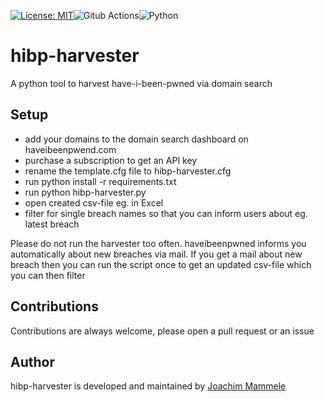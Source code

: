 [![License: MIT](https://img.shields.io/badge/License-MIT-yellow.svg)](https://opensource.org/licenses/MIT)![Gitub Actions](https://github.com/security-companion/hibp-harvester/actions/workflows/python-app.yml/badge.svg)![Python](https://img.shields.io/badge/programming_language-python?logo=python)
# hibp-harvester
A python tool to harvest have-i-been-pwned via domain search

## Setup

* add your domains to the domain search dashboard on haveibeenpwend.com
* purchase a subscription to get an API key
* rename the template.cfg file to hibp-harvester.cfg
* run python install -r requirements.txt
* run python hibp-harvester.py
* open created csv-file eg. in Excel
* filter for single breach names so that you can inform users about eg. latest breach

Please do not run the harvester too often. 
haveibeenpwned informs you automatically about new breaches via mail. If you get a mail about new breach then you can run the script once to get an updated csv-file which you can then filter

## Contributions
Contributions are always welcome, please open a pull request or an issue

## Author

hibp-harvester is developed and maintained by [Joachim Mammele](https://security-companion.net)